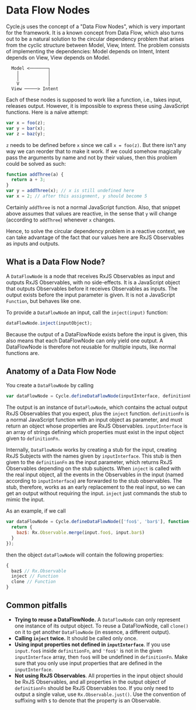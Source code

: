 # Data Flow Nodes

Cycle.js uses the concept of a "Data Flow Nodes", which is very important for the
framework. It is a known concept from Data Flow, which also turns out to be a natural
solution to the circular dependency problem that arises from the cyclic structure between
Model, View, Intent. The problem consists of implementing the dependencies: Model depends
on Intent, Intent depends on View, View depends on Model.

```
  Model <───────┐
    │           │
    │           │
    V           │
  View ─────> Intent
```

Each of these nodes is supposed to work like a function, i.e., takes input, releases
output. However, it is impossible to express these using JavaScript functions. Here is a
naïve attempt:

```javascript
var x = foo(z);
var y = bar(x);
var z = baz(y);
```

`z` needs to be defined before `x` since we call `x = foo(z)`. But there isn't any way we
can reorder that to make it work. If we could somehow magically pass the arguments by name
and not by their values, then this problem could be solved as such:

```javascript
function addThree(a) {
  return a + 3;
}
var y = addThree(x); // x is still undefined here
var x = 2; // after this assignment, y should become 5
```

Certainly `addThree` is not a normal JavaScript function. Also, that snippet above assumes
that values are reactive, in the sense that `y` will change (according to `addThree`)
whenever `x` changes.

Hence, to solve the circular dependency problem in a reactive context, we can take
advantage of the fact that our values here are RxJS Observables as
inputs and outputs.

## What is a Data Flow Node?

A `DataFlowNode` is a node that receives RxJS Observables as input and outputs RxJS
Observables, with no side-effects. It is a JavaScript object that outputs Observables
before it receives Observables as inputs. The output exists before the input parameter is
given. It is not a JavaScript `Function`, but behaves like one.

To provide a `DataFlowNode` an input, call the `inject(input)` function:

```javascript
dataFlowNode.inject(inputObject);
```

Because the output of a DataFlowNode exists before the input is given, this also
means that each DataFlowNode can only yield one output. A DataFlowNode is therefore not
reusable for multiple inputs, like normal functions are.

## Anatomy of a Data Flow Node

You create a `DataFlowNode` by calling

```javascript
var dataFlowNode = Cycle.defineDataFlowNode(inputInterface, definitionFn);
```

The output is an instance of `DataFlowNode`, which contains the actual output RxJS
Observables that you expect, plus the `inject` function. `definitionFn` is a normal
JavaScript function with an input object as parameter, and must return an object whose
properties are RxJS Observables. `inputInterface` is an array of strings defining which
properties must exist in the input object given to `definitionFn`.

Internally, `DataFlowNode` works by creating a stub for the input, creating RxJS
Subjects with the names given by `inputInterface`. This stub is then given to the
`definitionFn` as the input parameter, which returns RxJS Observables depending on the
stub subjects. When `inject` is called with the real input object, all the events in the
Observables in the input (named according to `inputInterface`) are forwarded to the stub
observables. The stub, therefore, works as an early replacement to the real input, so we
can get an output without requiring the input. `inject` just commands the stub to mimic
the input.

As an example, if we call

```javascript
var dataFlowNode = Cycle.defineDataFlowNode(['foo$', 'bar$'], function(input) {
  return {
    baz$: Rx.Observable.merge(input.foo$, input.bar$)
  }
});
```

then the object `dataFlowNode` will contain the following properties:

```javascript
{
  baz$ // Rx.Observable
  inject // Function
  clone // Function
}
```

## Common pitfalls

- **Trying to reuse a DataFlowNode.** A `DataFlowNode` can only represent one instance
  of its output object. To reuse a DataFlowNode, call `clone()` on it to get another
  `DataFlowNode` (in essence, a different output).
- **Calling `inject` twice.** It should be called only once.
- **Using input properties not defined in `inputInterface`**. If you use `input.foo$`
  inside `definitionFn`, and `'foo$'` is not in the given `inputInterface` array, then
  `foo$` will be undefined in `definitionFn`. Make sure that you only use input properties
  that are defined in the `inputInterface`.
- **Not using RxJS Observables**. All properties in the input object should be RxJS
  Observables, and all properties in the output object of `definitionFn` should be RxJS
  Observables too. If you only need to output a single value, use `Rx.Observable.just()`.
  Use the convention of suffixing with `$` to denote that the property is an Observable.
